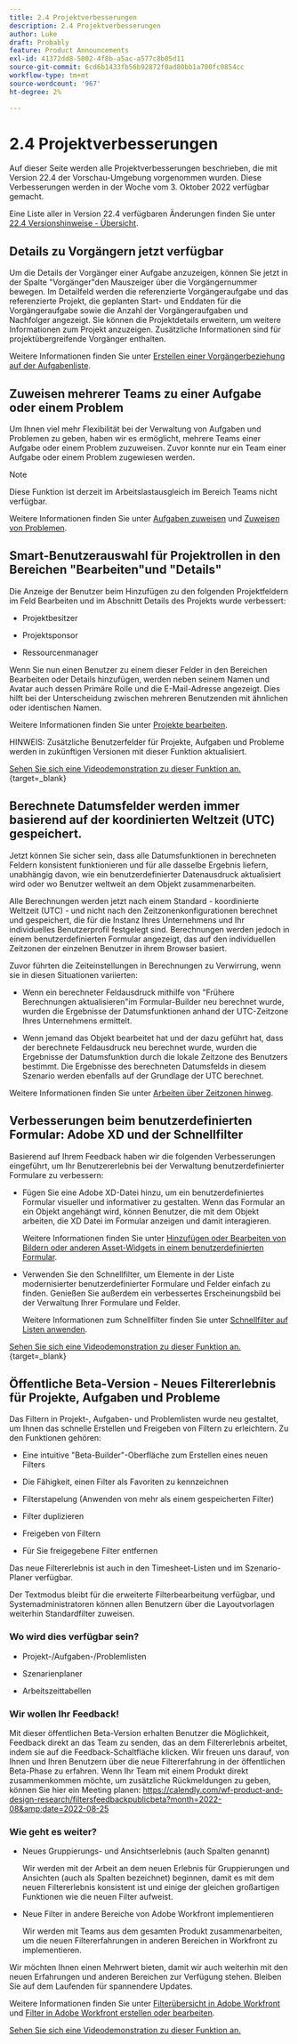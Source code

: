 ```yaml
---
title: 2.4 Projektverbesserungen
description: 2.4 Projektverbesserungen
author: Luke
draft: Probably
feature: Product Announcements
exl-id: 41372dd8-5002-4f8b-a5ac-a577c8b05d11
source-git-commit: 6cd6b1433fb56b92872f0ad80bb1a700fc0854cc
workflow-type: tm+mt
source-wordcount: '967'
ht-degree: 2%

---
```


# 2.4 Projektverbesserungen

Auf dieser Seite werden alle Projektverbesserungen beschrieben, die mit Version 22.4 der Vorschau-Umgebung vorgenommen wurden. Diese Verbesserungen werden in der Woche vom 3. Oktober 2022 verfügbar gemacht.

Eine Liste aller in Version 22.4 verfügbaren Änderungen finden Sie unter [22.4 Versionshinweise - Übersicht](/help/quicksilver/product-announcements/product-releases/22.4-release-activity/22-4-release-overview.md).

## Details zu Vorgängern jetzt verfügbar

Um die Details der Vorgänger einer Aufgabe anzuzeigen, können Sie jetzt in der Spalte &quot;Vorgänger&quot;den Mauszeiger über die Vorgängernummer bewegen. Im Detailfeld werden die referenzierte Vorgängeraufgabe und das referenzierte Projekt, die geplanten Start- und Enddaten für die Vorgängeraufgabe sowie die Anzahl der Vorgängeraufgaben und Nachfolger angezeigt. Sie können die Projektdetails erweitern, um weitere Informationen zum Projekt anzuzeigen. Zusätzliche Informationen sind für projektübergreifende Vorgänger enthalten.

Weitere Informationen finden Sie unter [Erstellen einer Vorgängerbeziehung auf der Aufgabenliste](/help/quicksilver/manage-work/tasks/use-prdcssrs/create-predecessors-on-task-list.md).

## Zuweisen mehrerer Teams zu einer Aufgabe oder einem Problem

Um Ihnen viel mehr Flexibilität bei der Verwaltung von Aufgaben und Problemen zu geben, haben wir es ermöglicht, mehrere Teams einer Aufgabe oder einem Problem zuzuweisen. Zuvor konnte nur ein Team einer Aufgabe oder einem Problem zugewiesen werden.

>[!NOTE]
>
>Diese Funktion ist derzeit im Arbeitslastausgleich im Bereich Teams nicht verfügbar.

Weitere Informationen finden Sie unter [Aufgaben zuweisen](/help/quicksilver/manage-work/tasks/assign-tasks/assign-tasks.md) und [Zuweisen von Problemen](/help/quicksilver/manage-work/issues/manage-issues/assign-issues.md).

## Smart-Benutzerauswahl für Projektrollen in den Bereichen &quot;Bearbeiten&quot;und &quot;Details&quot;

Die Anzeige der Benutzer beim Hinzufügen zu den folgenden Projektfeldern im Feld Bearbeiten und im Abschnitt Details des Projekts wurde verbessert:

* Projektbesitzer

* Projektsponsor

* Ressourcenmanager

Wenn Sie nun einen Benutzer zu einem dieser Felder in den Bereichen Bearbeiten oder Details hinzufügen, werden neben seinem Namen und Avatar auch dessen Primäre Rolle und die E-Mail-Adresse angezeigt. Dies hilft bei der Unterscheidung zwischen mehreren Benutzenden mit ähnlichen oder identischen Namen.

Weitere Informationen finden Sie unter [Projekte bearbeiten](/help/quicksilver/manage-work/projects/manage-projects/edit-projects.md).

HINWEIS: Zusätzliche Benutzerfelder für Projekte, Aufgaben und Probleme werden in zukünftigen Versionen mit dieser Funktion aktualisiert.

[Sehen Sie sich eine Videodemonstration zu dieser Funktion an.](https://video.tv.adobe.com/v/3412390/){target=_blank}

## Berechnete Datumsfelder werden immer basierend auf der koordinierten Weltzeit (UTC) gespeichert.

Jetzt können Sie sicher sein, dass alle Datumsfunktionen in berechneten Feldern konsistent funktionieren und für alle dasselbe Ergebnis liefern, unabhängig davon, wie ein benutzerdefinierter Datenausdruck aktualisiert wird oder wo Benutzer weltweit an dem Objekt zusammenarbeiten.

Alle Berechnungen werden jetzt nach einem Standard - koordinierte Weltzeit (UTC) - und nicht nach den Zeitzonenkonfigurationen berechnet und gespeichert, die für die Instanz Ihres Unternehmens und Ihr individuelles Benutzerprofil festgelegt sind. Berechnungen werden jedoch in einem benutzerdefinierten Formular angezeigt, das auf den individuellen Zeitzonen der einzelnen Benutzer in ihrem Browser basiert.

Zuvor führten die Zeiteinstellungen in Berechnungen zu Verwirrung, wenn sie in diesen Situationen variierten:

* Wenn ein berechneter Feldausdruck mithilfe von &quot;Frühere Berechnungen aktualisieren&quot;im Formular-Builder neu berechnet wurde, wurden die Ergebnisse der Datumsfunktionen anhand der UTC-Zeitzone Ihres Unternehmens ermittelt.

* Wenn jemand das Objekt bearbeitet hat und der dazu geführt hat, dass der berechnete Feldausdruck neu berechnet wurde, wurden die Ergebnisse der Datumsfunktion durch die lokale Zeitzone des Benutzers bestimmt. Die Ergebnisse des berechneten Datumsfelds in diesem Szenario werden ebenfalls auf der Grundlage der UTC berechnet.

Weitere Informationen finden Sie unter [Arbeiten über Zeitzonen hinweg](/help/quicksilver/workfront-basics/tips-tricks-and-troubleshooting/working-across-timezones.md).

## Verbesserungen beim benutzerdefinierten Formular: Adobe XD und der Schnellfilter

Basierend auf Ihrem Feedback haben wir die folgenden Verbesserungen eingeführt, um Ihr Benutzererlebnis bei der Verwaltung benutzerdefinierter Formulare zu verbessern:

* Fügen Sie eine Adobe XD-Datei hinzu, um ein benutzerdefiniertes Formular visueller und informativer zu gestalten. Wenn das Formular an ein Objekt angehängt wird, können Benutzer, die mit dem Objekt arbeiten, die XD Datei im Formular anzeigen und damit interagieren.

   Weitere Informationen finden Sie unter [Hinzufügen oder Bearbeiten von Bildern oder anderen Asset-Widgets in einem benutzerdefinierten Formular](/help/quicksilver/administration-and-setup/customize-workfront/create-manage-custom-forms/add-widget-or-edit-its-properties-in-a-custom-form.md).

* Verwenden Sie den Schnellfilter, um Elemente in der Liste modernisierter benutzerdefinierter Formulare und Felder einfach zu finden. Genießen Sie außerdem ein verbessertes Erscheinungsbild bei der Verwaltung Ihrer Formulare und Felder.

   Weitere Informationen zum Schnellfilter finden Sie unter [Schnellfilter auf Listen anwenden](/help/quicksilver/workfront-basics/navigate-workfront/use-lists/apply-quick-filter-list.md).

[Sehen Sie sich eine Videodemonstration zu dieser Funktion an.](https://video.tv.adobe.com/v/3412469/){target=_blank}

## Öffentliche Beta-Version - Neues Filtererlebnis für Projekte, Aufgaben und Probleme

Das Filtern in Projekt-, Aufgaben- und Problemlisten wurde neu gestaltet, um Ihnen das schnelle Erstellen und Freigeben von Filtern zu erleichtern. Zu den Funktionen gehören:

* Eine intuitive &quot;Beta-Builder&quot;-Oberfläche zum Erstellen eines neuen Filters

* Die Fähigkeit, einen Filter als Favoriten zu kennzeichnen

* Filterstapelung (Anwenden von mehr als einem gespeicherten Filter)

* Filter duplizieren

* Freigeben von Filtern

* Für Sie freigegebene Filter entfernen


Das neue Filtererlebnis ist auch in den Timesheet-Listen und im Szenario-Planer verfügbar.

Der Textmodus bleibt für die erweiterte Filterbearbeitung verfügbar, und Systemadministratoren können allen Benutzern über die Layoutvorlagen weiterhin Standardfilter zuweisen.

### Wo wird dies verfügbar sein?

* Projekt-/Aufgaben-/Problemlisten

* Szenarienplaner

* Arbeitszeittabellen


### Wir wollen Ihr Feedback!

Mit dieser öffentlichen Beta-Version erhalten Benutzer die Möglichkeit, Feedback direkt an das Team zu senden, das an dem Filtererlebnis arbeitet, indem sie auf die Feedback-Schaltfläche klicken. Wir freuen uns darauf, von Ihnen und Ihren Benutzern über die neue Filtererfahrung in der öffentlichen Beta-Phase zu erfahren. Wenn Ihr Team mit einem Produkt direkt zusammenkommen möchte, um zusätzliche Rückmeldungen zu geben, können Sie hier ein Meeting planen: https://calendly.com/wf-product-and-design-research/filtersfeedbackpublicbeta?month=2022-08&amp;date=2022-08-25

### Wie geht es weiter?

* Neues Gruppierungs- und Ansichtserlebnis (auch Spalten genannt)

   Wir werden mit der Arbeit an dem neuen Erlebnis für Gruppierungen und Ansichten (auch als Spalten bezeichnet) beginnen, damit es mit dem neuen Filtererlebnis konsistent ist und einige der gleichen großartigen Funktionen wie die neuen Filter aufweist.

* Neue Filter in andere Bereiche von Adobe Workfront implementieren

   Wir werden mit Teams aus dem gesamten Produkt zusammenarbeiten, um die neuen Filtererfahrungen in anderen Bereichen in Workfront zu implementieren.


Wir möchten Ihnen einen Mehrwert bieten, damit wir auch weiterhin mit den neuen Erfahrungen und anderen Bereichen zur Verfügung stehen. Bleiben Sie auf dem Laufenden für spannendere Updates.

Weitere Informationen finden Sie unter [Filterübersicht in Adobe Workfront](/help/quicksilver/reports-and-dashboards/reports/reporting-elements/filters-overview.md) und [Filter in Adobe Workfront erstellen oder bearbeiten](/help/quicksilver/reports-and-dashboards/reports/reporting-elements/create-filters.md).

[Sehen Sie sich eine Videodemonstration zu dieser Funktion an.](https://video.tv.adobe.com/v/3412391/)
